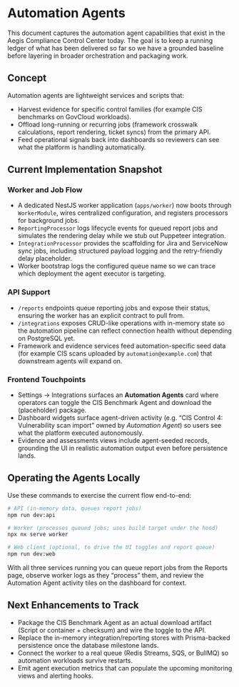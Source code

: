 # Automation Agents

This document captures the automation agent capabilities that exist in the Aegis Compliance Control Center today. The goal is to keep a running ledger of what has been delivered so far so we have a grounded baseline before layering in broader orchestration and packaging work.

## Concept

Automation agents are lightweight services and scripts that:
- Harvest evidence for specific control families (for example CIS benchmarks on GovCloud workloads).
- Offload long-running or recurring jobs (framework crosswalk calculations, report rendering, ticket syncs) from the primary API.
- Feed operational signals back into dashboards so reviewers can see what the platform is handling automatically.

## Current Implementation Snapshot

### Worker and Job Flow
- A dedicated NestJS worker application (`apps/worker`) now boots through `WorkerModule`, wires centralized configuration, and registers processors for background jobs.
- `ReportingProcessor` logs lifecycle events for queued report jobs and simulates the rendering delay while we stub out Puppeteer integration.
- `IntegrationProcessor` provides the scaffolding for Jira and ServiceNow sync jobs, including structured payload logging and the retry-friendly delay placeholder.
- Worker bootstrap logs the configured queue name so we can trace which deployment the agent executor is targeting.

### API Support
- `/reports` endpoints queue reporting jobs and expose their status, ensuring the worker has an explicit contract to pull from.
- `/integrations` exposes CRUD-like operations with in-memory state so the automation pipeline can reflect connection health without depending on PostgreSQL yet.
- Framework and evidence services feed automation-specific seed data (for example CIS scans uploaded by `automation@example.com`) that downstream agents will expand on.

### Frontend Touchpoints
- Settings → Integrations surfaces an **Automation Agents** card where operators can toggle the CIS Benchmark Agent and download the (placeholder) package.
- Dashboard widgets surface agent-driven activity (e.g. “CIS Control 4: Vulnerability scan import” owned by _Automation Agent_) so users see what the platform executed autonomously.
- Evidence and assessments views include agent-seeded records, grounding the UI in realistic automation output even before persistence lands.

## Operating the Agents Locally

Use these commands to exercise the current flow end-to-end:

```bash
# API (in-memory data, queues report jobs)
npm run dev:api

# Worker (processes queued jobs; uses build target under the hood)
npx nx serve worker

# Web client (optional, to drive the UI toggles and report queue)
npm run dev:web
```

With all three services running you can queue report jobs from the Reports page, observe worker logs as they “process” them, and review the Automation Agent activity tiles on the dashboard for context.

## Next Enhancements to Track

- Package the CIS Benchmark Agent as an actual download artifact (Script or container + checksum) and wire the toggle to the API.
- Replace the in-memory integration/reporting stores with Prisma-backed persistence once the database milestone lands.
- Connect the worker to a real queue (Redis Streams, SQS, or BullMQ) so automation workloads survive restarts.
- Emit agent execution metrics that can populate the upcoming monitoring views and alerting hooks.
